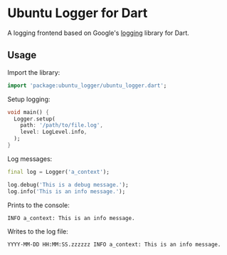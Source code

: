 # Ubuntu Logger for Dart

A logging frontend based on Google's [logging](https://pub.dev/packages/logging)
library for Dart.

## Usage

Import the library:

```dart
import 'package:ubuntu_logger/ubuntu_logger.dart';
```

Setup logging:

```dart
void main() {
  Logger.setup(
    path: '/path/to/file.log',
    level: LogLevel.info,
  );
}
```

Log messages:

```dart
final log = Logger('a_context');

log.debug('This is a debug message.');
log.info('This is an info message.');
```

Prints to the console:
```
INFO a_context: This is an info message.
```

Writes to the log file:
```
YYYY-MM-DD HH:MM:SS.zzzzzz INFO a_context: This is an info message.
```
